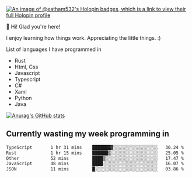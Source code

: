 [![An image of @eatham532's Holopin badges, which is a link to view their full Holopin profile](https://holopin.me/eatham532)](https://holopin.io/@eatham532)


👋 Hi! Glad you're here!

I enjoy learning how things work. Appreciating the little things. :)


List of languages I have programmed in
- Rust
- Html, Css
- Javascript
- Typescript
- C#
- Xaml
- Python
- Java

[![Anurag's GitHub stats](https://github-readme-stats.vercel.app/api?username=Eatham532&theme=dark)](https://github.com/anuraghazra/github-readme-stats)


## Currently wasting my week programming in
<!--START_SECTION:waka-->

```txt
TypeScript       1 hr 31 mins    ███████▓░░░░░░░░░░░░░░░░░   30.24 %
Rust             1 hr 15 mins    ██████▒░░░░░░░░░░░░░░░░░░   25.05 %
Other            52 mins         ████▒░░░░░░░░░░░░░░░░░░░░   17.47 %
JavaScript       48 mins         ████░░░░░░░░░░░░░░░░░░░░░   16.07 %
JSON             11 mins         █░░░░░░░░░░░░░░░░░░░░░░░░   03.86 %
```

<!--END_SECTION:waka-->

